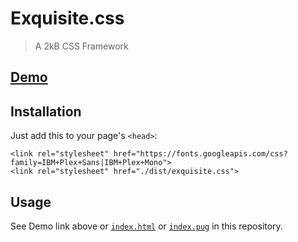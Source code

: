 # Exquisite.css

> A 2kB CSS Framework

## [Demo](demo)

## Installation

Just add this to your page's `<head>`:

```
<link rel="stylesheet" href="https://fonts.googleapis.com/css?family=IBM+Plex+Sans|IBM+Plex+Mono">
<link rel="stylesheet" href="./dist/exquisite.css">
```

## Usage

See Demo link above or [`index.html`][index.html] or [`index.pug`][index.pug] in this repository.

[demo]: https://utkarshkukreti.github.io/exquisite.css
[index.html]: https://github.com/utkarshkukreti/exquisite.css/blob/master/index.html
[index.pug]: https://github.com/utkarshkukreti/exquisite.css/blob/master/index.pug
